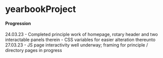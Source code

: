 # yearbookProject

#### Progression  
24.03.23 - Completed principle work of homepage, rotary header and two interactable panels therein - CSS variables for easier alteration thereunto  
27.03.23 - JS page interactivity well underway; framing for principle / directory pages in progress  

